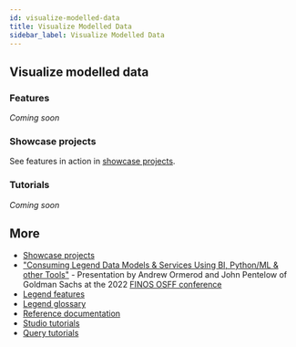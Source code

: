 ```yaml
---
id: visualize-modelled-data
title: Visualize Modelled Data
sidebar_label: Visualize Modelled Data
---
```


## Visualize modelled data

### Features
_Coming soon_

### Showcase projects
See features in action in [showcase projects](../showcases/showcase-projects.md).

### Tutorials
_Coming soon_

## More
- [Showcase projects](../showcases/showcase-projects.md)
- ["Consuming Legend Data Models & Services Using BI, Python/ML & other Tools"](https://www.youtube.com/watch?v=rm-mAohz6NQ) - Presentation by Andrew Ormerod and John Pentelow of Goldman Sachs at the 2022 [FINOS OSFF conference](../community/legend-media.md/#finos-osff)
- [Legend features](../overview/legend-features.md)
- [Legend glossary](../overview/legend-glossary.md)
- [Reference documentation](../reference/legend-language.md)
- [Studio tutorials](../tutorials/studio-workspace.md)
- [Query tutorials](../tutorials/query-builder.md)
